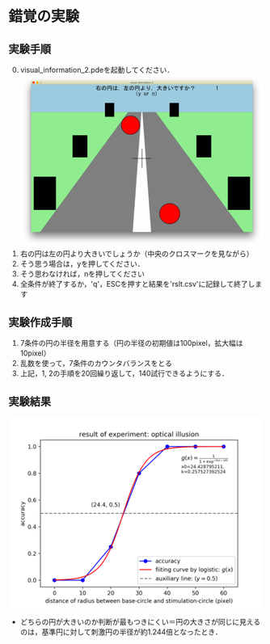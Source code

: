 # 錯覚の実験
## 実験手順
0. visual_information_2.pdeを起動してください．
![実験画面](capture.png)
1. 右の円は左の円より大きいでしょうか（中央のクロスマークを見ながら）
2. そう思う場合は，yを押してください．
3. そう思わなければ，nを押してください
4. 全条件が終了するか，'q'，ESCを押すと結果を'rslt.csv'に記録して終了します

## 実験作成手順
1. 7条件の円の半径を用意する（円の半径の初期値は100pixel，拡大幅は10pixel）
2. 乱数を使って，7条件のカウンタバランスをとる
3. 上記，1, 2の手順を20回繰り返して，140試行できるようにする．

## 実験結果
![実験結果](rslt.png)
* どちらの円が大きいのか判断が最もつきにくい＝円の大きさが同じに見えるのは，基準円に対して刺激円の半径が約1.244倍となったとき．